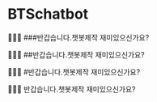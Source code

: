 # BTSchatbot
👱🏻‍♀️ ###반갑습니다.챗봇제작 재미있으신가요?

👱🏻‍♀️ ##반갑습니다.챗봇제작 재미있으신가요?

👱🏻‍♀️ #반갑습니다.챗봇제작 재미있으신가요?

👱🏻‍♀️ 반갑습니다.챗봇제작 재미있으신가요?
